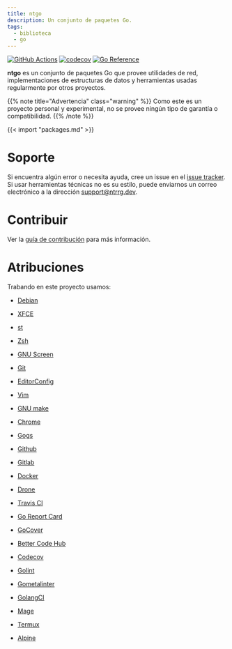 ```yaml
---
title: ntgo
description: Un conjunto de paquetes Go.
tags:
  - biblioteca
  - go
---
```


[![GitHub Actions](https://github.com/ntrrg/ntgo/workflows/CI/badge.svg)](https://github.com/ntrrg/ntgo/actions?query=workflow:CI)
[![codecov](https://codecov.io/gh/ntrrg/ntgo/branch/master/graph/badge.svg)](https://codecov.io/gh/ntrrg/ntgo)
[![Go Reference](https://pkg.go.dev/badge/go.ntrrg.dev/ntgo.svg)](https://pkg.go.dev/go.ntrrg.dev/ntgo)

**ntgo** es un conjunto de paquetes Go que provee utilidades de red,
implementaciones de estructuras de datos y herramientas usadas regularmente por
otros proyectos.

{{% note title="Advertencia" class="warning" %}}
Como este es un proyecto personal y experimental, no se provee ningún tipo de
garantía o compatibilidad.
{{% /note %}}

{{< import "packages.md" >}}

# Soporte

Si encuentra algún error o necesita ayuda, cree un issue en el [issue tracker](https://github.com/ntrrg/ntgo/issues).
Si usar herramientas técnicas no es su estilo, puede enviarnos un correo
electrónico a la dirección support@ntrrg.dev.

# Contribuir

Ver la [guía de contribución](https://github.com/ntrrg/ntgo/blob/master/CONTRIBUTING.md)
para más información.

# Atribuciones

Trabando en este proyecto usamos:

* [Debian](https://www.debian.org/)

* [XFCE](https://xfce.org/)

* [st](https://st.suckless.org/)

* [Zsh](http://www.zsh.org/)

* [GNU Screen](https://www.gnu.org/software/screen)

* [Git](https://git-scm.com/)

* [EditorConfig](http://editorconfig.org/)

* [Vim](https://www.vim.org/)

* [GNU make](https://www.gnu.org/software/make/)

* [Chrome](https://www.google.com/chrome/browser/desktop/index.html)

* [Gogs](https://gogs.io/)

* [Github](https://github.com)

* [Gitlab](https://gitlab.com/)

* [Docker](https://docker.com)

* [Drone](https://drone.io/)

* [Travis CI](https://travis-ci.org)

* [Go Report Card](https://goreportcard.com)

* [GoCover](http://gocover.io)

* [Better Code Hub](https://bettercodehub.com)

* [Codecov](https://codecov.io)

* [Golint](https://github.com/golang/lint/)

* [Gometalinter](https://github.com/alecthomas/gometalinter)

* [GolangCI](https://golangci.com)

* [Mage](https://magefile.org/)

* [Termux](https://termux.com)

* [Alpine](https://alpinelinux.org/)

